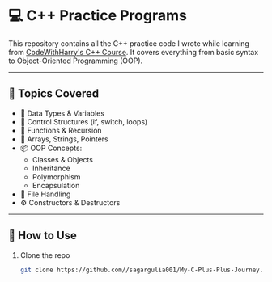 # 💻 C++ Practice Programs

This repository contains all the C++ practice code I wrote while learning from [CodeWithHarry's C++ Course](https://youtube.com/playlist?list=PLu0W_9lII9agpFUAlPFe_VNSlXW5uE0YL&si=gG5GD_YGZclJfNyw). It covers everything from basic syntax to Object-Oriented Programming (OOP).

---

## 📁 Topics Covered

- 🧮 Data Types & Variables
- 🔁 Control Structures (if, switch, loops)
- 🧠 Functions & Recursion
- 🧱 Arrays, Strings, Pointers
- 📦 OOP Concepts:
  - Classes & Objects
  - Inheritance
  - Polymorphism
  - Encapsulation
- 📂 File Handling
- ⚙️ Constructors & Destructors

---

## 🚀 How to Use

1. Clone the repo  
   ```bash
   git clone https://github.com//sagargulia001/My-C-Plus-Plus-Journey.git
